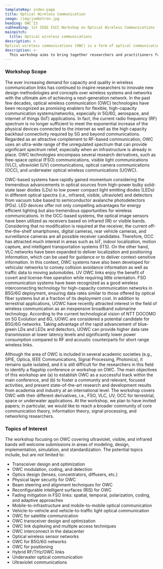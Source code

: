```yaml
---
templateKey: index-page
title: Optical Wireless Communication
image: /img/jumbotron.jpg
heading: OWC’23
subheading: 1st IEEE ISCC Workshop on Optical Wireless Communications (OWC’23)
mainpitch:
  title: Optical wireless communications
description: >
Optical wireless communications (OWC) is a form of optical communication in which unguided visible, infrared (IR), or ultraviolet (UV) light is used to carry a signal.
description: >-
  This workshop aims to bring together researchers and practitioners from academia and industry working in emerging LiFi, visible light communications (VLC) and underwater optical communications as well as the traditional wireless infrared communications (IRC) to present, share and discuss their latest research results.
---
```


### Workshop Scope

The ever increasing demand for capacity and quality in wireless communication links has continued to inspire researchers to innovate new design methodologies and concepts over wireless systems and networks with the ultimate aim of achieving a next-generation network. In the past few decades, optical wireless communication (OWC) technologies have been recognized as promising enablers for flexible, high-capacity communication systems/networks, especially in 5G/6G, aerospace, and internet of things (IoT) applications. In fact, the current radio frequency (RF) spectrum is no longer sufficient to meet the exponential increase of the physical devices connected to the internet as well as the high capacity backhaul connectivity required by 5G and beyond communications. Regarded as an attractive complement to RF-based communication, OWC uses an ultra-wide range of the unregulated spectrum that can provide significant spectrum relief, especially when an infrastructure is already in place. OWC technologies encompass several research derivatives, such as free-space optical (FSO) communications, visible light communications (VLC), ultraviolet (UV) communications, optical camera communications (OCC), and underwater optical wireless communications (UOWC).

OWC-based systems have rapidly gained momentum considering the tremendous advancements in optical sources from high-power bulky solid-state laser diodes (LDs) to low power compact light emitting diodes (LEDs) in different optical spectra (i.e., infrared, visible, ultraviolet) and detectors from vacuum tube based to semiconductor avalanche photodetectors (PDs). LED devices offer not only compelling advantages for energy efficient lighting but also tremendous opportunities for wireless communications. In the OCC-based systems, the optical image sensors have been utilized as receivers based on infrared (IR) or visible bands. Considering that no modification is required at the receiver, the current off-the-the-shelf smartphones, digital cameras, rear vehicle cameras, and surveillance cameras are all possible receiver candidates. Therefore, OCC has attracted much interest in areas such as IoT, indoor localization, motion capture, and intelligent transportation systems (ITS). On the other hand, VLC networks have been expanded to deliver localization and positioning information, which can be used for guidance or to deliver context-sensitive information. In this context, OWC systems have also been developed for vehicular networks to convey collision avoidance information as well as traffic data to moving automobiles. UV OWC links enjoy the benefit of covert and license-free operation while requiring little orientation. FSO communication systems have been recognized as a good wireless interconnecting technology for high-capacity communication networks in B5G/6G deployment, ensuring data rates similar to those offered by optical fiber systems but at a fraction of its deployment cost.
In addition to terrestrial applications, UOWC have recently attracted interest in the field of wireless communication as an inexpensive broadband submarine technology. According to the current technological vision of NTT DOCOMO on 5G Evolution and 6G, UOWC are considered a potential candidate for B5G/6G networks. Taking advantage of the rapid advancement of blue-green LDs and LEDs and detectors, UOWC can provide higher data rate transmission at lower latency levels and significantly lower power consumption compared to RF and acoustic counterparts for short range wireless links.

Although the area of OWC is included in several academic societies (e.g., SPIE, Optica, IEEE Communications, Signal Processing, Photonics), it remains quite isolated, and it is still difficult for the researchers in this field to identify a flagship conference or workshop on OWC. The main objectives of this workshop are (a) to establish OWC as a successful track within the main conference, and (b) to foster a community and relevant, focused activities, and present state-of-the-art research and development results from academia and industry at an international level. The workshop covers OWC with their different derivatives, i.e., FSO, VLC, UV, OCC for terrestrial, space or underwater applications. At the workshop, we plan to have invited papers; in particular, we would like to reach a broader community of core communication theory, information theory, signal processing, and networking researchers.

### Topics of Interest

The workshop focusing on OWC covering ultraviolet, visible, and infrared bands will welcome submissions in areas of modeling, design, implementation, simulation, and standardization. The potential topics include, but are not limited to:

- Transceiver design and optimization
- OWC modulation, coding, and detection
- Optics design (lenses, concentrators, diffusers, etc.)
- Physical layer security for OWC
- Beam steering and alignment techniques for OWC
- Reconfigurable intelligent surfaces (RIS) for OWC
- Fading mitigation in FSO links: spatial, temporal, polarization, coding, and adaptive approaches
- Mobile-to-infrastructure and mobile-to-mobile optical communication
- Vehicle-to-vehicle and vehicle-to-traffic light optical communication
- OWC for satellite communication
- OWC transceiver design and optimization
- OWC link duplexing and multiple access techniques
- OWC interconnect in the datacenter
- Optical wireless sensor networks
- OWC for B5G/6G networks
- OWC for positioning
- Hybrid RF/THz/OWC links
- Underwater optical communication
- Ultraviolet communications
